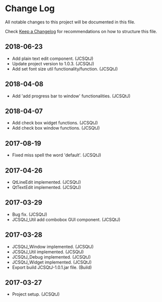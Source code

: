 # Change Log

All notable changes to this project will be documented in this file.

Check [Keep a Changelog](http://keepachangelog.com/) for recommendations on how to structure this file.


## 2018-06-23

* Add plain text edit component. (JCSQtJ)
* Update project version to 1.0.3. (JCSQtJ)
* Add set font size util functionality/function. (JCSQtJ)

## 2018-04-08

* Add 'add progress bar to window' functionalities. (JCSQtJ)

## 2018-04-07

* Add check box widget functions. (JCSQtJ)
* Add check box window functions. (JCSQtJ)

## 2017-08-19

* Fixed miss spell the word 'default'. (JCSQtJ)

## 2017-04-26

* QtLineEdit implemented. (JCSQtJ)
* QtTextEdit implemented. (JCSQtJ)

## 2017-03-29

* Bug fix. (JCSQtJ)
* JCSQtJ_Util add combobox GUI component. (JCSQtJ)

## 2017-03-28

* JCSQtJ_Window implemented. (JCSQtJ)
* JCSQtJ_Util implemented. (JCSQtJ)
* JCSQtJ_Debug implemented. (JCSQtJ)
* JCSQtJ_Widget implemented. (JCSQtJ)
* Export build JCSQtJ-1.0.1.jar file. (Build)

## 2017-03-27

* Project setup. (JCSQtJ)
